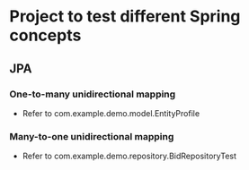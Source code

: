 # Project to test different Spring concepts

## JPA

### One-to-many unidirectional mapping
- Refer to com.example.demo.model.EntityProfile

### Many-to-one unidirectional mapping
- Refer to com.example.demo.repository.BidRepositoryTest